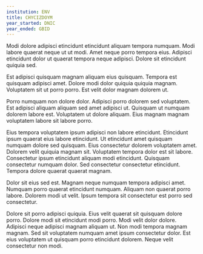 ```yaml
---
institution: ENV
title: CHYCIZDOYM
year_started: DNIC
year_ended: GBID
---
```


Modi dolore adipisci etincidunt etincidunt aliquam tempora numquam. Modi labore quaerat neque ut ut modi. Amet neque porro tempora eius. Adipisci etincidunt dolor ut quaerat tempora neque adipisci. Dolore sit etincidunt quiquia sed.

Est adipisci quisquam magnam aliquam eius quisquam. Tempora est quisquam adipisci amet. Dolore modi dolor quiquia quiquia magnam. Voluptatem sit ut porro porro. Est velit dolor magnam dolorem ut.

Porro numquam non dolore dolor. Adipisci porro dolorem sed voluptatem. Est adipisci aliquam aliquam sed amet adipisci ut. Quisquam ut numquam dolorem labore est. Voluptatem ut dolore aliquam. Eius magnam magnam voluptatem labore sit labore porro.

Eius tempora voluptatem ipsum adipisci non labore etincidunt. Etincidunt ipsum quaerat eius labore etincidunt. Ut etincidunt amet quisquam numquam dolore sed quisquam. Eius consectetur dolorem voluptatem amet. Dolorem velit quiquia magnam sit. Voluptatem tempora dolor est sit labore. Consectetur ipsum etincidunt aliquam modi etincidunt. Quisquam consectetur numquam dolor. Sed consectetur consectetur etincidunt. Tempora dolore quaerat quaerat magnam.

Dolor sit eius sed est. Magnam neque numquam tempora adipisci amet. Numquam porro quaerat etincidunt numquam. Aliquam non quaerat porro labore. Dolorem modi ut velit. Ipsum tempora sit consectetur est porro sed consectetur.

Dolore sit porro adipisci quiquia. Eius velit quaerat sit quisquam dolore porro. Dolore modi sit etincidunt modi porro. Modi velit dolor dolore. Adipisci neque adipisci magnam aliquam ut. Non modi tempora magnam magnam. Sed sit voluptatem numquam amet ipsum consectetur dolor. Est eius voluptatem ut quisquam porro etincidunt dolorem. Neque velit consectetur non modi.
    